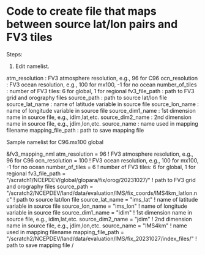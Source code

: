 # Code to create file that maps between source lat/lon pairs and FV3 tiles 

Steps:

1. Edit namelist.

 atm_resolution    : FV3 atmosphere resolution, e.g., 96 for C96
 ocn_resolution    : FV3 ocean resolution, e.g., 100 for mx100, -1 for no ocean
 number_of_tiles   : number of FV3 tiles: 6 for global, 1 for regional
 fv3_file_path     : path to FV3 grid and orography files
 source_path       : path to source lat/lon file
 source_lat_name   : name of latitude variable in source file
 source_lon_name   : name of longitude variable in source file
 source_dim1_name  : 1st dimension name in source file, e.g., idim,lat,etc.
 source_dim2_name  : 2nd dimension name in source file, e.g., jdim,lon,etc.
 source_name       : name used in mapping filename
 mapping_file_path : path to save mapping file



Sample namelist for C96.mx100 global

&fv3_mapping_nml
 atm_resolution    = 96                                                                        ! FV3 atmosphere resolution, e.g., 96 for C96
 ocn_resolution    = 100                                                                       ! FV3 ocean resolution, e.g., 100 for mx100, -1 for no ocean
 number_of_tiles   = 6                                                                         ! number of FV3 tiles: 6 for global, 1 for regional
 fv3_file_path     = "/scratch1/NCEPDEV/global/glopara/fix/orog/20231027/"                     ! path to FV3 grid and orography files
 source_path       = "/scratch2/NCEPDEV/land/data/evaluation/IMS/fix_coords/IMS4km_latlon.nc"  ! path to source lat/lon file
 source_lat_name   = "ims_lat"                                                                 ! name of latitude variable in source file
 source_lon_name   = "ims_lon"                                                                 ! name of longitude variable in source file
 source_dim1_name  = "idim"                                                                    ! 1st dimension name in source file, e.g., idim,lat,etc.
 source_dim2_name  = "jdim"                                                                    ! 2nd dimension name in source file, e.g., jdim,lon,etc.
 source_name       = "IMS4km"                                                                  ! name used in mapping filename
 mapping_file_path = "/scratch2/NCEPDEV/land/data/evaluation/IMS/fix_20231027/index_files/"    ! path to save mapping file
/

